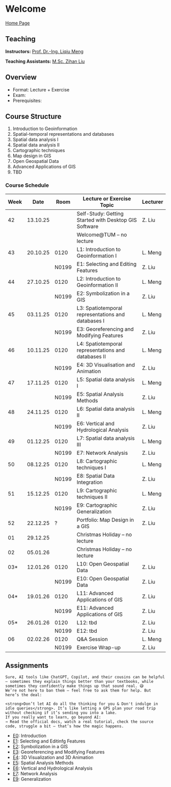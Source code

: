 # Welcome

[Home Page](./content/Home.md)
## Teaching
**Instructors:** [Prof. Dr.-Ing. Liqiu Meng](https://www.asg.ed.tum.de/lfk/team/members/liqiu-meng/)

**Teaching Assistants:** [M.Sc. Zihan Liu](http://asg.ed.tum.de/lfk/team/members/zihan-liu/)

## Overview
- Format: Lecture + Exercise
- Exam: 
- Prerequisites:


## Course Structure
1. Introduction to Geoinformation
2. Spatial-temporal representations and databases
3. Spatial data analysis I
4. Spatial data analysis II
5. Cartographic techniques
6. Map design in GIS
7. Open Geospatial Data
8. Advanced Applications of GIS
9. TBD

### Course Schedule

| Week | Date     | Room   | Lecture or Exercise Topic                          | Lecturer |
|------|----------|--------|---------------------------------------------------|----------|
| 42   | 13.10.25 |        | Self-Study: Getting Started with Desktop GIS Software | Z. Liu   |
|      |          |        | Welcome@TUM – no lecture                          |          |
| 43   | 20.10.25 | 0120   | L1: Introduction to Geoinformation I              | L. Meng  |
|      |          | N0199  | E1: Selecting and Editing Features                | Z. Liu   |
| 44   | 27.10.25 | 0120   | L2: Introduction to Geoinformation II             | L. Meng  |
|      |          | N0199  | E2: Symbolization in a GIS                        | Z. Liu   |
| 45   | 03.11.25 | 0120   | L3: Spatiotemporal representations and databases I| L. Meng  |
|      |          | N0199  | E3: Georeferencing and Modifying Features         | Z. Liu   |
| 46   | 10.11.25 | 0120   | L4: Spatiotemporal representations and databases II| L. Meng |
|      |          | N0199  | E4: 3D Visualisation and Animation                | Z. Liu   |
| 47   | 17.11.25 | 0120   | L5: Spatial data analysis I                       | L. Meng  |
|      |          | N0199  | E5: Spatial Analysis Methods                      | Z. Liu   |
| 48   | 24.11.25 | 0120   | L6: Spatial data analysis II                      | L. Meng  |
|      |          | N0199  | E6: Vertical and Hydrological Analysis            | Z. Liu   |
| 49   | 01.12.25 | 0120   | L7: Spatial data analysis III                     | L. Meng  |
|      |          | N0199  | E7: Network Analysis                              | Z. Liu   |
| 50   | 08.12.25 | 0120   | L8: Cartographic techniques I                     | L. Meng  |
|      |          | N0199  | E8: Spatial Data Integration                      | Z. Liu   |
| 51   | 15.12.25 | 0120   | L9: Cartographic techniques II                    | L. Meng  |
|      |          | N0199  | E9: Cartographic Generalization                   | Z. Liu   |
| 52   | 22.12.25 | ?      | Portfolio: Map Design in a GIS                    | Z. Liu   |
| 01   | 29.12.25 |        | Christmas Holiday – no lecture                    |          |
| 02   | 05.01.26 |        | Christmas Holiday – no lecture                    |          |
| 03*  | 12.01.26 | 0120   | L10: Open Geospatial Data                         | Z. Liu   |
|      |          | N0199  | E10: Open Geospatial Data                         | Z. Liu   |
| 04*  | 19.01.26 | 0120   | L11: Advanced Applications of GIS                 | Z. Liu   |
|      |          | N0199  | E11: Advanced Applications of GIS                 | Z. Liu   |
| 05*  | 26.01.26 | 0120   | L12: tbd                                          | Z. Liu   |
|      |          | N0199  | E12: tbd                                          | Z. Liu   |
| 06   | 02.02.26 | 0120   | Q&A Session                                       | L. Meng  |
|      |          | N0199  | Exercise Wrap-up                                  | Z. Liu   |


## Assignments
```{admonition} 🤖 A quick note on using AI
Sure, AI tools like ChatGPT, Copilot, and their cousins can be helpful — sometimes they explain things better than your textbooks, while sometimes they confidently make things up that sound real. 😅
We’re not here to ban them — feel free to ask them for help. But here’s the deal:

<strong>Don’t let AI do all the thinking for you & Don't indulge in idle queries</strong>. It’s like letting a GPS plan your road trip without checking if it’s sending you into a lake.
If you really want to learn, go beyond AI:
→ Read the official docs, watch a real tutorial, check the source code, struggle a bit — that’s how the magic happens.
```


- [E0](./ex0.md): Introduction
- [E1](./ex1.md): Selecting and Editinfg Features
- [E2](./ex2.md): Symbolization in a GIS
- [E3](./ex3.md): Georeferencing and Modifying Features
- [E4](./ex4.md): 3D Visualization and 3D Animation
- [E5](./ex5.md): Spatial Analysis Methods
- [E6](./ex6.md): Vertical and Hydrological Analysis
- [E7](./ex7.md): Network Analysis
- [E9](./ex9.md): Generalization